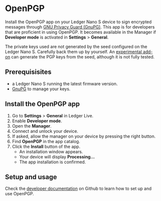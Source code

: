 # OpenPGP

Install the OpenPGP app on your Ledger Nano S device to sign encrypted messages through [GNU Privacy Guard (GnuPG)](https://gnupg.org/). This app is for developers that are proficient in using OpenPGP. It becomes available in the Manager if **Developer mode** is activated in **Settings** > **General**.

The private keys used are not generated by the seed configured on the Ledger Nano S. Carefully back them up by yourself. An [experimental add-on](https://github.com/LedgerHQ/blue-app-openpgp-card/blob/master/doc/developper/gpgcard3.0-addon.rst) can generate the PGP keys from the seed, although it is not fully tested.

## Prerequisisites

-   a Ledger Nano S running the latest firmware version.
-   [GnuPG](https://gnupg.org/) to manage your keys.

## Install the OpenPGP app

1.  Go to **Settings** > **General** in Ledger Live.
2.  Enable **Developer mode**.
3.  Open the **Manager**.
4.  Connect and unlock your device.
5.  If asked, allow the manager on your device by pressing the right button.
6.  Find **OpenPGP** in the app catalog.
7.  Click the **Install** button of the app.
    -   An installation window appears.
    -   Your device will display **Processing...**
    -   The app installation is confirmed.

## Setup and usage

Check the [developer  documentation](https://github.com/LedgerHQ/blue-app-openpgp-card/blob/master/doc/user/blue-app-openpgp-card.pdf) on Github to learn how to set up and use OpenPGP.